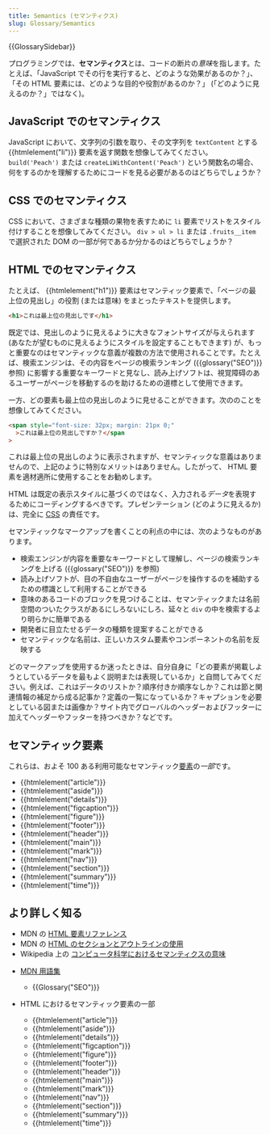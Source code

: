 ```yaml
---
title: Semantics (セマンティクス)
slug: Glossary/Semantics
---
```


{{GlossarySidebar}}

プログラミングでは、**セマンティクス**とは、コードの断片の*意味*を指します。たとえば、「JavaScript でその行を実行すると、どのような効果があるのか？」、「その HTML 要素には、どのような目的や役割があるのか？」 (「どのように見えるのか？」ではなく)。

## JavaScript でのセマンティクス

JavaScript において、文字列の引数を取り、その文字列を `textContent` とする {{htmlelement("li")}} 要素を返す関数を想像してみてください。 `build('Peach')` または `createLiWithContent('Peach')` という関数名の場合、何をするのかを理解するためにコードを見る必要があるのはどちらでしょうか？

## CSS でのセマンティクス

CSS において、さまざまな種類の果物を表すために `li` 要素でリストをスタイル付けすることを想像してみてください。 `div > ul > li` または `.fruits__item` で選択された DOM の一部が何であるか分かるのはどちらでしょうか？

## HTML でのセマンティクス

たとえば、 {{htmlelement("h1")}} 要素はセマンティック要素で、「ページの最上位の見出し」の役割 (または意味) をまとったテキストを提供します。

```html
<h1>これは最上位の見出しです</h1>
```

既定では、見出しのように見えるように大きなフォントサイズが与えられます (あなたが望むものに見えるようにスタイルを設定することもできます) が、もっと重要なのはセマンティックな意義が複数の方法で使用されることです。たとえば、検索エンジンは、その内容をページの検索ランキング ({{glossary("SEO")}} 参照) に影響する重要なキーワードと見なし、読み上げソフトは、視覚障碍のあるユーザーがページを移動するのを助けるための道標として使用できます。

一方、どの要素も最上位の見出しのように見せることができます。次ののことを想像してみてください。

```html
<span style="font-size: 32px; margin: 21px 0;"
  >これは最上位の見出しですか？</span
>
```

これは最上位の見出しのように表示されますが、セマンティックな意義はありませんので、上記のように特別なメリットはありません。したがって、 HTML 要素を適材適所に使用することをお勧めします。

HTML は既定の表示スタイルに基づくのではなく、入力される*データ*を表現するためにコーディングするべきです。プレゼンテーション (どのように見えるか) は、完全に [CSS](/ja/docs/Web/CSS) の責任です。

セマンティックなマークアップを書くことの利点の中には、次のようなものがあります。

- 検索エンジンが内容を重要なキーワードとして理解し、ページの検索ランキングを上げる ({{glossary("SEO")}} を参照)
- 読み上げソフトが、目の不自由なユーザーがページを操作するのを補助するための標識として利用することができる
- 意味のあるコードのブロックを見つけることは、セマンティックまたは名前空間のついたクラスがあるにしろないにしろ、延々と `div` の中を検索するより明らかに簡単である
- 開発者に目立たせるデータの種類を提案することができる
- セマンティックな名前は、正しいカスタム要素やコンポーネントの名前を反映する

どのマークアップを使用するか迷ったときは、自分自身に「どの要素が掲載しようとしているデータを最もよく説明または表現しているか」と自問してみてください。例えば、これはデータのリストか？順序付きか順序なしか？これは節と関連情報の補足から成る記事か？定義の一覧になっているか？キャプションを必要としている図または画像か？サイト内でグローバルのヘッダーおよびフッターに加えてヘッダーやフッターを持つべきか？などです。

## セマンティック要素

これらは、およそ 100 ある利用可能なセマンティック[要素](/ja/docs/Web/HTML/Element)の*一部*です。

- {{htmlelement("article")}}
- {{htmlelement("aside")}}
- {{htmlelement("details")}}
- {{htmlelement("figcaption")}}
- {{htmlelement("figure")}}
- {{htmlelement("footer")}}
- {{htmlelement("header")}}
- {{htmlelement("main")}}
- {{htmlelement("mark")}}
- {{htmlelement("nav")}}
- {{htmlelement("section")}}
- {{htmlelement("summary")}}
- {{htmlelement("time")}}

## より詳しく知る

- MDN の [HTML 要素リファレンス](/ja/docs/Web/HTML/Element#Inline_text_semantics)
- MDN の [HTML のセクションとアウトラインの使用](/ja/docs/Web/Guide/HTML/Using_HTML_sections_and_outlines#Problems_solved_by_HTML5)
- Wikipedia 上の [コンピュータ科学におけるセマンティクスの意味](https://ja.wikipedia.org/wiki/意味論#コンピュータ科学)

<!---->

- [MDN 用語集](/ja/docs/Glossary)

  - {{Glossary("SEO")}}

- HTML におけるセマンティック要素の一部

  - {{htmlelement("article")}}
  - {{htmlelement("aside")}}
  - {{htmlelement("details")}}
  - {{htmlelement("figcaption")}}
  - {{htmlelement("figure")}}
  - {{htmlelement("footer")}}
  - {{htmlelement("header")}}
  - {{htmlelement("main")}}
  - {{htmlelement("mark")}}
  - {{htmlelement("nav")}}
  - {{htmlelement("section")}}
  - {{htmlelement("summary")}}
  - {{htmlelement("time")}}
